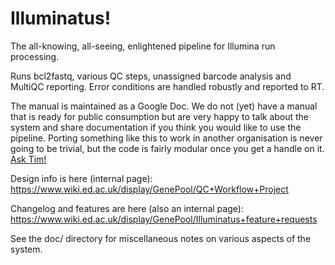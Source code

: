 # Illuminatus!

The all-knowing, all-seeing, enlightened pipeline for Illumina run processing.

Runs bcl2fastq, various QC steps, unassigned barcode analysis and MultiQC reporting.
Error conditions are handled robustly and reported to RT.

The manual is maintained as a Google Doc. We do not (yet) have a manual that
is ready for public consumption but are very happy to talk about the system and
share documentation if you think you would like to use the pipeline. Porting
something like this to work in another organisation is never going to be trivial,
but the code is fairly modular once you get a handle on it.
[Ask Tim!](mailto:tim.booth@ed.ac.uk)

Design info is here (internal page):
https://www.wiki.ed.ac.uk/display/GenePool/QC+Workflow+Project

Changelog and features are here (also an internal page):
https://www.wiki.ed.ac.uk/display/GenePool/Illuminatus+feature+requests

See the doc/ directory for miscellaneous notes on various aspects of the system.
